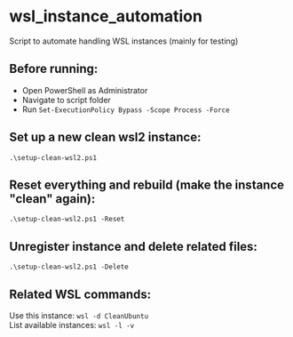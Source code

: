 # wsl_instance_automation
Script to automate handling WSL instances (mainly for testing)

## Before running:

- Open PowerShell as Administrator
- Navigate to script folder
- Run ```Set-ExecutionPolicy Bypass -Scope Process -Force```

## Set up a new clean wsl2 instance:

```
.\setup-clean-wsl2.ps1
```

## Reset everything and rebuild (make the instance "clean" again):

```
.\setup-clean-wsl2.ps1 -Reset
```

## Unregister instance and delete related files:

```
.\setup-clean-wsl2.ps1 -Delete
```

## Related WSL commands:

Use this instance: ```wsl -d CleanUbuntu```
<br>
List available instances: ```wsl -l -v```
